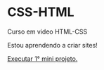 # CSS-HTML
 Curso em video HTML-CSS

Estou aprendendo a criar sites!

<a href="paulokevin.github.io/CSS-HTMl/desafios/primeiro-projeto.html"> Executar 1° mini projeto.
